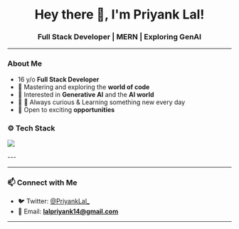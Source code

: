<h1 align="center">Hey there 👋, I'm Priyank Lal!</h1>
<h3 align="center">Full Stack Developer | MERN | Exploring GenAI</h3>

---

###  About Me
- 16 y/o  **Full Stack Developer**
- 🧠 Mastering and exploring the **world of code**
- 🤖 Interested in **Generative AI** and the **AI world**
- 🚀 🌱 Always curious & Learning something new every day
- 💼 Open to exciting **opportunities**


### ⚙️ Tech Stack
<p align="left">
  <img src="https://skillicons.dev/icons?i=html,css,js,ts,react,nextjs,nodejs,express,mongodb,bootstrap,tailwind,postman,git,github,vercel" />
</p>
---

---

### 📫 Connect with Me
- 🐦 Twitter: [@PriyankLal_](https://twitter.com/PriyankLal_)  
- 📧 Email: **lalpriyank14@gmail.com**

---
